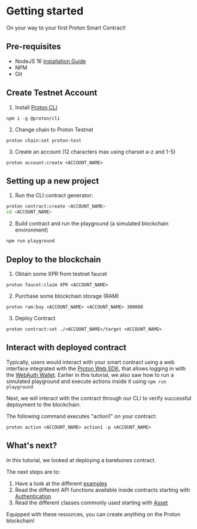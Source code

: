 
# Getting started

On your way to your first Proton Smart Contract!

## Pre-requisites

- NodeJS 16 [Installation Guide](https://github.com/ProtonProtocol/proton-cli#install-nodejs)
- NPM
- Git

## Create Testnet Account

1. Install [Proton CLI](https://github.com/ProtonProtocol/proton-cli)
```
npm i -g @proton/cli
```

2. Change chain to Proton Testnet
```
proton chain:set proton-test
```

3. Create an account (12 characters max using charset a-z and 1-5)
```
proton account:create <ACCOUNT_NAME>
```

## Setting up a new project

1. Run the CLI contract generator:

```sh
proton contract:create <ACCOUNT_NAME>
cd <ACCOUNT_NAME>
```

2. Build contract and run the playground (a simulated blockchain environment)
```
npm run playground
```

## Deploy to the blockchain


1. Obtain some XPR from testnet faucet
```
proton faucet:claim XPR <ACCOUNT_NAME>
```

2. Purchase some blockchain storage (RAM)
```
proton ram:buy <ACCOUNT_NAME> <ACCOUNT_NAME> 300000
```

3. Deploy Contract
```
proton contract:set ./<ACCOUNT_NAME>/target <ACCOUNT_NAME>
```

## Interact with deployed contract
Typically, users would interact with your smart contract using a web interface integrated with the [Proton Web SDK](https://github.com/ProtonProtocol/ProtonWeb), that allows logging in with the [WebAuth Wallet](http://webauth.com/). Earlier in this tutorial, we also saw how to run a simulated playground and execute actions inside it using `npm run playground`

Next, we will interact with the contract through our CLI to verify successful deployment to the blockchain. 

The following command executes "action1" on your contract:
```
proton action <ACCOUNT_NAME> action1 -p <ACCOUNT_NAME>
```

## What's next?

In this tutorial, we looked at deploying a barebones contract.

The next steps are to:
1. Have a look at the different [examples](./examples.md)
2. Read the different API functions available inside contracts starting with [Authentication](./api/authentication.md)
3. Read the different classes commonly used starting with [Asset](./classes/asset.md)

Equipped with these resources, you can create anything on the Proton blockchain!